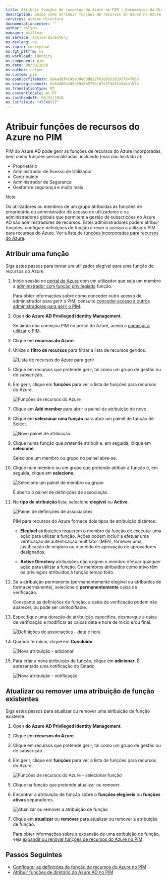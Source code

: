 ```yaml
---
title: Atribuir funções de recursos do Azure no PIM | Documentos da Microsoft
description: Saiba como atribuir funções de recursos do Azure no Azure AD Privileged Identity Management (PIM).
services: active-directory
documentationcenter: ''
author: rolyon
manager: mtillman
ms.service: active-directory
ms.devlang: na
ms.topic: conceptual
ms.tgt_pltfrm: na
ms.workload: identity
ms.component: pim
ms.date: 08/30/2018
ms.author: rolyon
ms.custom: pim
ms.openlocfilehash: b84addf4c45e39e68dd22f6369553d397794f6b0
ms.sourcegitcommit: 0c64460a345c89a6b579b1d7e273435a5ab4157a
ms.translationtype: MT
ms.contentlocale: pt-PT
ms.lasthandoff: 08/31/2018
ms.locfileid: "43340517"
---
```

# <a name="assign-azure-resource-roles-in-pim"></a>Atribuir funções de recursos do Azure no PIM

PIM do Azure AD pode gerir as funções de recursos do Azure incorporadas, bem como funções personalizadas, incluindo (mas não limitado a):

- Proprietário
- Administrador de Acesso de Utilizador
- Contribuinte
- Administrador de Segurança
- Gestor de segurança e muito mais

>[!NOTE]
Os utilizadores ou membros de um grupo atribuídas às funções de proprietário ou administrador de acesso de utilizadores e os administradores globais que permitem a gestão de subscrições no Azure AD são administradores de recursos. Estes administradores podem atribuir funções, configure definições de função e rever o acesso a utilizar o PIM para recursos do Azure. Ver a lista de [funções incorporadas para recursos do Azure](../../role-based-access-control/built-in-roles.md).

## <a name="assign-a-role"></a>Atribuir uma função

Siga estes passos para tornar um utilizador elegível para uma função de recursos do Azure.

1. Inicie sessão no [portal do Azure](https://portal.azure.com/) com um utilizador que seja um membro a [administrador com função privilegiada](../users-groups-roles/directory-assign-admin-roles.md#privileged-role-administrator) função.

    Para obter informações sobre como conceder outro acesso de administrador para gerir o PIM, consulte [conceder acesso a outros administradores para gerir o PIM](pim-how-to-give-access-to-pim.md).

1. Open **do Azure AD Privileged Identity Management**.

    Se ainda não começou PIM no portal do Azure, aceda a [começar a utilizar o PIM](pim-getting-started.md).

1. Clique em **recursos do Azure**.

1. Utilize o **filtro de recursos** para filtrar a lista de recursos geridos.

    ![Lista de recursos do Azure para gerir](./media/pim-resource-roles-assign-roles/resources-list.png)

1. Clique em recursos que pretende gerir, tal como um grupo de gestão ou de subscrição.

1. Em gerir, clique em **funções** para ver a lista de funções para recursos do Azure.

    ![Funções de recursos do Azure](./media/pim-resource-roles-assign-roles/resources-roles.png)

1. Clique em **Add member** para abrir o painel de atribuição de novo.

1. Clique em **selecionar uma função** para abrir um painel de função de Select.

    ![Novo painel de atribuição](./media/pim-resource-roles-assign-roles/resources-select-role.png)

1. Clique numa função que pretende atribuir e, em seguida, clique em **selecione**.

    Selecione um membro ou grupo no painel abre-se.

1. Clique num membro ou um grupo que pretende atribuir à função e, em seguida, clique em **selecione**.

    ![Selecione um painel de membro ou grupo](./media/pim-resource-roles-assign-roles/resources-select-member-or-group.png)

    É aberto o painel de definições de associação.

1. Na **tipo de atribuição** lista, selecione **elegível** ou **Active**.

    ![Painel de definições de associações](./media/pim-resource-roles-assign-roles/resources-membership-settings-type.png)

    PIM para recursos do Azure fornece dois tipos de atribuição distintos:

    - **Elegível** atribuições requerem o membro da função de executar uma ação para utilizar a função. Ações podem incluir a efetuar uma verificação de autenticação multifator (MFA), fornecer uma justificação de negócio ou o pedido de aprovação de aprovadores designados.

    - **Active Directory** atribuições não exigem o membro efetuar qualquer ação para utilizar a função. Os membros atribuídos como ativo têm os privilégios atribuídos à função tempo todo.

1. Se a atribuição permanente (permanentemente elegível ou atribuídos de forma permanente), selecione o **permanentemente** caixa de verificação.

    Consoante as definições de função, a caixa de verificação podem não aparecer, ou pode ser unmodifiable.

1. Especifique uma duração de atribuição específica, desmarque a caixa de verificação e modificar as caixas data e hora de início e/ou final.

    ![Definições de associações - data e hora](./media/pim-resource-roles-assign-roles/resources-membership-settings-date.png)

1. Quando terminar, clique em **Concluído**.

    ![Nova atribuição - adicionar](./media/pim-resource-roles-assign-roles/resources-new-assignment-add.png)

1. Para criar a nova atribuição de função, clique em **adicionar**. É apresentada uma notificação do Estado.

    ![Nova atribuição - notificação](./media/pim-resource-roles-assign-roles/resources-new-assignment-notification.png)

## <a name="update-or-remove-an-existing-role-assignment"></a>Atualizar ou remover uma atribuição de função existentes

Siga estes passos para atualizar ou remover uma atribuição de função existente.

1. Open **do Azure AD Privileged Identity Management**.

1. Clique em **recursos do Azure**.

1. Clique em recursos que pretende gerir, tal como um grupo de gestão ou de subscrição.

1. Em gerir, clique em **funções** para ver a lista de funções para recursos do Azure.

    ![Funções de recursos do Azure - selecionar função](./media/pim-resource-roles-assign-roles/resources-update-select-role.png)

1. Clique na função que pretende atualizar ou remover.

1. Encontrar a atribuição de função sobre o **funções elegíveis** ou **funções ativas** separadores.

    ![Atualizar ou remover a atribuição de função](./media/pim-resource-roles-assign-roles/resources-update-remove.png)

1. Clique em **atualizar** ou **remover** para atualizar ou remover a atribuição de função.

    Para obter informações sobre a expansão de uma atribuição de função, veja [expandir ou renovar funções de recursos do Azure no PIM](pim-resource-roles-renew-extend.md).

## <a name="next-steps"></a>Passos Seguintes

- [Configurar as definições de função de recursos do Azure no PIM](pim-resource-roles-configure-role-settings.md)
- [Atribuir funções de diretório do Azure AD no PIM](pim-how-to-add-role-to-user.md)
